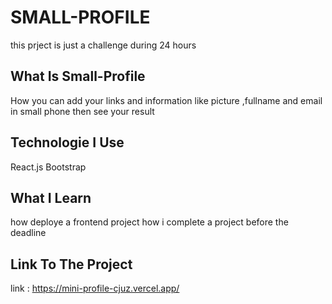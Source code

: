 # SMALL-PROFILE    

this prject is just a challenge during 24 hours 

## What Is Small-Profile

How you can add your links and information like picture ,fullname and email in small phone
then see your result 

## Technologie I Use 

React.js 
Bootstrap

## What I Learn 

how deploye a frontend project
how i complete a project before the deadline 

## Link To The Project
link : https://mini-profile-cjuz.vercel.app/
